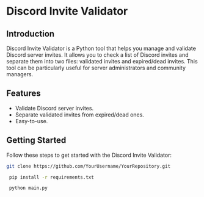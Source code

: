 # Discord Invite Validator

## Introduction

Discord Invite Validator is a Python tool that helps you manage and validate Discord server invites. It allows you to check a list of Discord invites and separate them into two files: validated invites and expired/dead invites. This tool can be particularly useful for server administrators and community managers.

## Features

- Validate Discord server invites.
- Separate validated invites from expired/dead ones.
- Easy-to-use.

## Getting Started

Follow these steps to get started with the Discord Invite Validator:



   ```bash
   git clone https://github.com/YourUsername/YourRepository.git
   ```
  ```bash
   pip install -r requirements.txt
  ```
  ```bash
   python main.py
  ```
